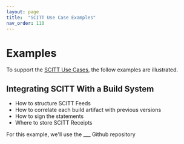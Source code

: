 ```yaml
---
layout: page
title:  "SCITT Use Case Examples"
nav_order: 110
---
```

# Examples

To support the [SCITT Use Cases][use-cases], the follow examples are illustrated.

## Integrating SCITT With a Build System

- How to structure SCITT Feeds
- How to correlate each build artifact with previous versions
- How to sign the statements
- Where to store SCITT Receipts

For this example, we'll use the ___ Github repository

[use-cases]:       https://datatracker.ietf.org/doc/draft-ietf-scitt-software-use-cases/